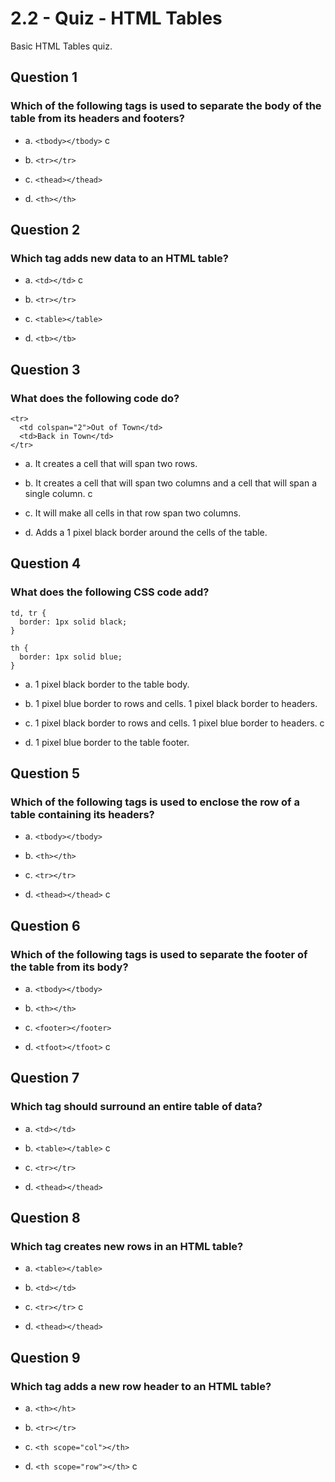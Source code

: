 # 2.2 - Quiz - HTML Tables
Basic HTML Tables quiz.

## Question 1

### Which of the following tags is used to separate the body of the table from its headers and footers?

- a. ```<tbody></tbody>```    c

- b. ```<tr></tr>```

- c. ```<thead></thead>```

- d. ```<th></th>```

## Question 2

### Which tag adds new data to an HTML table?

- a. ```<td></td>```    c

- b. ```<tr></tr>```

- c. ```<table></table>```

- d. ```<tb></tb>```

## Question 3

### What does the following code do?
```
<tr>
  <td colspan="2">Out of Town</td>
  <td>Back in Town</td>
</tr>
```
- a. It creates a cell that will span two rows.

- b. It creates a cell that will span two columns and a cell that will span a single column.   c

- c. It will make all cells in that row span two columns.

- d. Adds a 1 pixel black border around the cells of the table.

## Question 4

### What does the following CSS code add?
```
td, tr {
  border: 1px solid black;
}
 
th {
  border: 1px solid blue;
}
```
- a. 1 pixel black border to the table body.  

- b. 1 pixel blue border to rows and cells. 1 pixel black border to headers.

- c. 1 pixel black border to rows and cells. 1 pixel blue border to headers.  c

- d. 1 pixel blue border to the table footer.

## Question 5

### Which of the following tags is used to enclose the row of a table containing its headers?

- a. ```<tbody></tbody>```    

- b. ```<th></th>```

- c. ```<tr></tr>```

- d. ```<thead></thead>```   c

## Question 6

### Which of the following tags is used to separate the footer of the table from its body?

- a. ```<tbody></tbody>```    

- b. ```<th></th>```

- c. ```<footer></footer>```

- d. ```<tfoot></tfoot>```   c

## Question 7

### Which tag should surround an entire table of data?

- a. ```<td></td>```    

- b. ```<table></table>```      c

- c. ```<tr></tr>```

- d. ```<thead></thead>```   

## Question 8

### Which tag creates new rows in an HTML table?

- a. ```<table></table>```    

- b. ```<td></td>```       

- c. ```<tr></tr>```      c

- d. ```<thead></thead>``` 

## Question 9

### Which tag adds a new row header to an HTML table?

- a. ```<th></ht>```    

- b. ```<tr></tr>```       

- c. ```<th scope="col"></th>```      

- d. ```<th scope="row"></th>```  c
